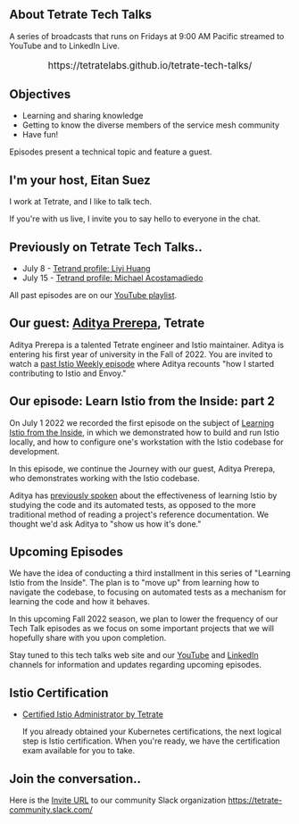 ## About Tetrate Tech Talks

A series of broadcasts that runs on Fridays at 9:00 AM Pacific
  streamed to YouTube and to LinkedIn Live.

<p style="text-align: center; font-size: larger; font-weight: normal">
https://tetratelabs.github.io/tetrate-tech-talks/
</p>

## Objectives

- Learning and sharing knowledge
- Getting to know the diverse members of the service mesh community
- Have fun!

Episodes present a technical topic and feature a guest.

## I'm your host, Eitan Suez

I work at Tetrate, and I like to talk tech.

If you're with us live, I invite you to say hello to everyone in the chat.

## Previously on Tetrate Tech Talks..

- July 8 - [Tetrand profile: Liyi Huang](../../episode14/)
- July 15 - [Tetrand profile: Michael Acostamadiedo](../../episode15/)

All past episodes are on our [YouTube playlist](https://www.youtube.com/playlist?list=PLm51GPKRAmTlOkjWDJBQYtjcc9WPk4E4F).

## Our guest: [Aditya Prerepa](https://www.linkedin.com/in/aditya-prerepa-963007178/), Tetrate

Aditya Prerepa is a talented Tetrate engineer and Istio maintainer.  Aditya is entering his first year of university in the Fall of 2022.  You are invited to watch a [past Istio Weekly episode](https://youtu.be/o3Fi6nwuuiI) where Aditya recounts "how I started contributing to Istio and Envoy."

## Our episode: Learn Istio from the Inside: part 2

On July 1 2022 we recorded the first episode on the subject of [Learning Istio from the Inside](../episode13/), in which we demonstrated how to build and run Istio locally, and how to configure one's workstation with the Istio codebase for development.

In this episode, we continue the Journey with our guest, Aditya Prerepa, who demonstrates working with the Istio codebase.

Aditya has [previously spoken](https://youtu.be/o3Fi6nwuuiI) about the effectiveness of learning Istio by studying the code and its automated tests, as opposed to the more traditional method of reading a project's reference documentation.  We thought we'd ask Aditya to "show us how it's done."


## Upcoming Episodes

We have the idea of conducting a third installment in this series of "Learning Istio from the Inside".
The plan is to "move up" from learning how to navigate the codebase, to focusing on automated tests as a mechanism for learning the code and how it behaves.

In this upcoming Fall 2022 season, we plan to lower the frequency of our Tech Talk episodes as we focus on some important projects that we will hopefully share with you upon completion.

Stay tuned to this tech talks web site and our [YouTube](https://www.youtube.com/tetrate) and [LinkedIn](https://www.linkedin.com/company/tetrate) channels for information and updates regarding upcoming episodes.


## Istio Certification

- [Certified Istio Administrator by Tetrate](https://academy.tetrate.io/courses/certified-istio-administrator)

    If you already obtained your Kubernetes certifications, the next logical step is Istio certification.
    When you're ready, we have the certification exam available for you to take.

## Join the conversation..

Here is the [Invite URL](https://tetr8.io/tetrate-community) to our community Slack organization https://tetrate-community.slack.com/

